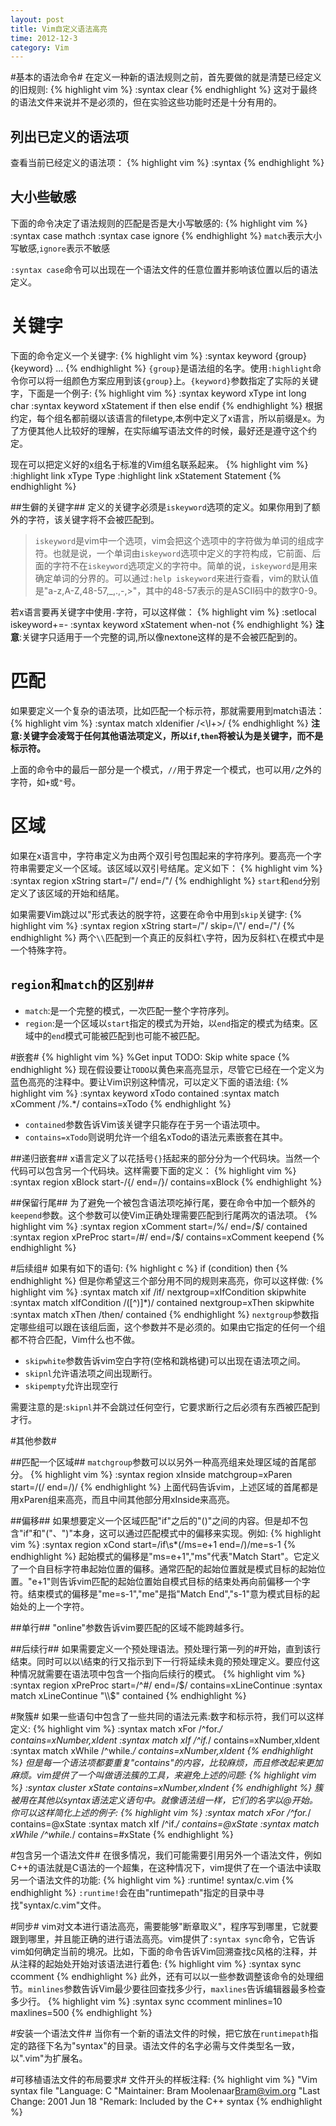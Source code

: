 ```yaml
---
layout: post
title: Vim自定义语法高亮
time: 2012-12-3
category: Vim
---
```


#基本的语法命令#
在定义一种新的语法规则之前，首先要做的就是清楚已经定义的旧规则:
{% highlight vim %}
:syntax clear
{% endhighlight %}
这对于最终的语法文件来说并不是必须的，但在实验这些功能时还是十分有用的。

## 列出已定义的语法项 ##
查看当前已经定义的语法项：
{% highlight vim %}
:syntax
{% endhighlight %}

## 大小些敏感 ##
下面的命令决定了语法规则的匹配是否是大小写敏感的:
{% highlight vim %}
:syntax case mathch 
:syntax case ignore
{% endhighlight %}
`match`表示大小写敏感,`ignore`表示不敏感

`:syntax case`命令可以出现在一个语法文件的任意位置并影响该位置以后的语法定义。


# 关键字 #
下面的命令定义一个关键字:
{% highlight vim %}
:syntax keyword {group} {keyword} ...
{% endhighlight %}
`{group}`是语法组的名字。使用`:highlight`命令你可以将一组颜色方案应用到该`{group}`上。`{keyword}`参数指定了实际的关键字，下面是一个例子:
{% highlight vim %}
:syntax keyword xType int long char
:syntax keyword xStatement if then else endif
{% endhighlight %}
根据约定，每个组名都前缀以该语言的filetype,本例中定义了x语言，所以前缀是x。为了方便其他人比较好的理解，在实际编写语法文件的时候，最好还是遵守这个约定。


现在可以把定义好的x组名于标准的Vim组名联系起来。
{% highlight vim %}
:highlight link xType Type
:highlight link xStatement Statement
{% endhighlight %}

##生僻的关键字##
定义的关键字必须是`iskeyword`选项的定义。如果你用到了额外的字符，该关键字将不会被匹配到。

> `iskeyword`是vim中一个选项，vim会把这个选项中的字符做为单词的组成字符。也就是说，一个单词由`iskeyword`选项中定义的字符构成，它前面、后面的字符不在`iskeyword`选项定义的字符中。简单的说，`iskeyword`是用来确定单词的分界的。可以通过`:help iskeyword`来进行查看，vim的默认值是"a-z,A-Z,48-57,_,.,-,>"，其中的48-57表示的是ASCII码中的数字0-9。

若x语言要再关键字中使用`-`字符，可以这样做：
{% highlight vim %}
:setlocal iskeyword+=-
:syntax keyword xStatement when-not
{% endhighlight %}
**注意**:关键字只适用于一个完整的词,所以像nextone这样的是不会被匹配到的。

# 匹配 #
如果要定义一个复杂的语法项，比如匹配一个标示符，那就需要用到match语法：
{% highlight vim %}
:syntax match xIdenifier /\<\l\+>/
{% endhighlight %}
**注意:关键字会凌驾于任何其他语法项定义，所以`if`,`then`将被认为是关键字，而不是标示符。**

上面的命令中的最后一部分是一个模式，`//`用于界定一个模式，也可以用`/`之外的字符，如`+`或`"`号。

# 区域 #
如果在x语言中，字符串定义为由两个双引号包围起来的字符序列。要高亮一个字符串需要定义一个区域。该区域以双引号结尾。定义如下：
{% highlight vim %}
:syntax region xString start=/"/ end=/"/
{% endhighlight %}
`start`和`end`分别定义了该区域的开始和结尾。

如果需要Vim跳过以\"形式表达的脱字符，这要在命令中用到`skip`关键字:
{% highlight vim %}
:syntax region xString start=/"/ skip=/\\"/ end=/"/
{% endhighlight %}
两个`\\`匹配到一个真正的反斜杠`\`字符，因为反斜杠`\`在模式中是一个特殊字符。

## `region`和`match`的区别##

- `match`:是一个完整的模式，一次匹配一整个字符序列。
- `region`:是一个区域以`start`指定的模式为开始，以`end`指定的模式为结束。区域中的`end`模式可能被匹配到也可能不被匹配。

#嵌套#
{% highlight vim %}
%Get input TODO: Skip white space
{% endhighlight %}
现在假设要让`TODO`以黄色来高亮显示，尽管它已经在一个定义为蓝色高亮的注释中。要让Vim识别这种情况，可以定义下面的语法组:
{% highlight vim %}
:syntax keyword xTodo contained
:syntax match xComment /%.*/ contains=xTodo
{% endhighlight %}

- `contained`参数告诉Vim该关键字只能存在于另一个语法项中。
- `contains=xTodo`则说明允许一个组名xTodo的语法元素嵌套在其中。

##递归嵌套##
x语言定义了以花括号`{}`括起来的部分分为一个代码块。当然一个代码可以包含另一个代码块。这样需要下面的定义：
{% highlight vim %}
:syntax region xBlock start-/{/ end=/}/ contains=xBlock
{% endhighlight %}

##保留行尾##
为了避免一个被包含语法项吃掉行尾，要在命令中加一个额外的`keepend`参数。这个参数可以使Vim正确处理需要匹配到行尾两次的语法项。
{% highlight vim %}
:syntax region xComment start=/%/ end=/$/ contained
:syntax region xPreProc start=/#/ end=/$/ contains=xComment keepend
{% endhighlight %}

#后续组#
如果有如下的语句:
{% highlight c %}
if (condition) then
{% endhighlight %}
但是你希望这三个部分用不同的规则来高亮，你可以这样做:
{% highlight vim %}
:syntax match xif /if/ nextgroup=xIfCondition skipwhite
:syntax match xIfCondition /([^)]*)/ contained nextgroup=xThen skipwhite
:syntax match xThen /then/ contained
{% endhighlight %}
`nextgroup`参数指定哪些组可以跟在该组后面，这个参数并不是必须的。如果由它指定的任何一个组都不符合匹配，Vim什么也不做。
- `skipwhite`参数告诉vim空白字符(空格和跳格键)可以出现在语法项之间。
- `skipnl`允许语法项之间出现断行。
- `skipempty`允许出现空行

需要注意的是:`skipnl`并不会跳过任何空行，它要求断行之后必须有东西被匹配到才行。

#其他参数#

##匹配一个区域##
`matchgroup`参数可以以另外一种高亮组来处理区域的首尾部分。
{% highlight vim %}
:syntax region xInside matchgroup=xParen start=/(/ end=/)/
{% endhighlight %}
上面代码告诉vim，上述区域的首尾都是用xParen组来高亮，而且中间其他部分用xInside来高亮。

##偏移##
如果想要定义一个区域匹配"if"之后的"()"之间的内容。但是却不包含"if"和"("、")"本身，这可以通过匹配模式中的偏移来实现。例如:
{% highlight vim %}
:syntax region xCond start=/if\s*(/ms=e+1 end=/)/me=s-1
{% endhighlight %}
起始模式的偏移是"ms=e+1","ms"代表"Match Start"。它定义了一个自目标字符串起始位置的偏移。通常匹配的起始位置就是模式目标的起始位置。"e+1"则告诉vim匹配的起始位置始自模式目标的结束处再向前偏移一个字符。结束模式的偏移是"me=s-1","me"是指"Match End","s-1"意为模式目标的起始处的上一个字符。

##单行##
"online"参数告诉vim要匹配的区域不能跨越多行。

##后续行##
如果需要定义一个预处理语法。预处理行第一列的#开始，直到该行结束。同时可以以\结束的行又指示到下一行将延续未竟的预处理定义。要应付这种情况就需要在语法项中包含一个指向后续行的模式。
{% highlight vim %}
:syntax region xPreProc start=/^#/ end=/$/ contains=xLineContinue
:syntax match xLineContinue "\\$" contained
{% endhighlight %}

#聚簇#
如果一些语句中包含了一些共同的语法元素:数字和标示符，我们可以这样定义:
{% highlight vim %}
:syntax match xFor /^for.*/ contains=xNumber,xIdent
:syntax match xIf /^if.*/ contains=xNumber,xIdent
:syntax match xWhile /^while.*/ contains=xNumber,xIdent
{% endhighlight %}
但是每一个语法项都要重复"contains"的内容，比较麻烦，而且修改起来更加麻烦。vim提供了一个叫做语法簇的工具，来避免上述的问题:
{% highlight vim %}
:syntax cluster xState contains=xNumber,xIndent
{% endhighlight %}
簇被用在其他以syntax语法定义语句中。就像语法组一样，它们的名字以@开始。你可以这样简化上述的例子:
{% highlight vim %}
:syntax match xFor /^for.*/ contains=@xState
:syntax match xIf /^if.*/ contains=@xState
:syntax match xWhile /^while.*/ contains=#xState
{% endhighlight %}

#包含另一个语法文件#
在很多情况，我们可能需要引用另外一个语法文件，例如C++的语法就是C语法的一个超集，在这种情况下，vim提供了在一个语法中读取另一个语法文件的功能:
{% highlight vim %}
:runtime! syntax/c.vim
{% endhighlight %}
`:runtime!`会在由"runtimepath"指定的目录中寻找"syntax/c.vim"文件。

#同步#
vim对文本进行语法高亮，需要能够"断章取义"，程序写到哪里，它就要跟到哪里，并且能正确的进行语法高亮。vim提供了`:syntax sync`命令，它告诉vim如何确定当前的境况。比如，下面的命令告诉Vim回溯查找c风格的注释，并从注释的起始处开始对该语法进行着色:
{% highlight vim %}
:syntax sync ccomment
{% endhighlight %}
此外，还有可以以一些参数调整该命令的处理细节。`minlines`参数告诉Vim最少要往回查找多少行，`maxlines`告诉编辑器最多检查多少行。
{% highlight vim %}
:syntax sync ccomment minlines=10 maxlines=500
{% endhighlight %}

#安装一个语法文件#
当你有一个新的语法文件的时候，把它放在`runtimepath`指定的路径下名为"syntax"的目录。语法文件的名字必需与文件类型名一致，以".vim"为扩展名。

#可移植语法文件的布局要求#
文件开头的样板注释:
{% highlight vim %}
"Vim syntax file
"Language: C
"Maintainer: Bram Moolenaar<Bram@vim.org>
"Last Change: 2001 Jun 18
"Remark: Included by the C++ syntax
{% endhighlight %}
